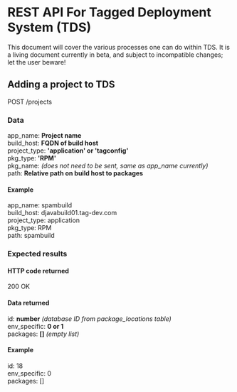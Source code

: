 # REST API For Tagged Deployment System (TDS)

This document will cover the various processes one can do within TDS.  It is
a living document currently in beta, and subject to incompatible changes;  let
the user beware!

## Adding a project to TDS

POST /projects

### Data

app_name: **Project name**  
build_host: **FQDN of build host**  
project_type: **'application' or 'tagconfig'**  
pkg_type: **'RPM'**  
pkg_name: *(does not need to be sent, same as app_name currently)*  
path: **Relative path on build host to packages**

#### Example

app_name: spambuild  
build_host: djavabuild01.tag-dev.com  
project_type: application  
pkg_type: RPM  
path: spambuild  

### Expected results
#### HTTP code returned
200 OK

#### Data returned
id: **number** *(database ID from package_locations table)*  
env_specific: **0 or 1**  
packages: **[]** *(empty list)*

#### Example
id: 18  
env_specific: 0  
packages: []

